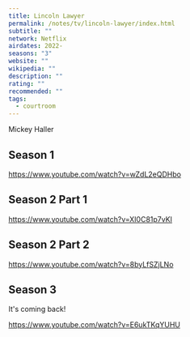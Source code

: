 ```yaml
---
title: Lincoln Lawyer
permalink: /notes/tv/lincoln-lawyer/index.html
subtitle: ""
network: Netflix
airdates: 2022-
seasons: "3"
website: ""
wikipedia: ""
description: ""
rating: ""
recommended: ""
tags:
  - courtroom
---
```

Mickey Haller

## Season 1
https://www.youtube.com/watch?v=wZdL2eQDHbo

## Season 2 Part 1
https://www.youtube.com/watch?v=XI0C81p7vKI

## Season 2 Part 2
https://www.youtube.com/watch?v=8byLfSZjLNo

## Season 3
It's coming back!

https://www.youtube.com/watch?v=E6ukTKqYUHU